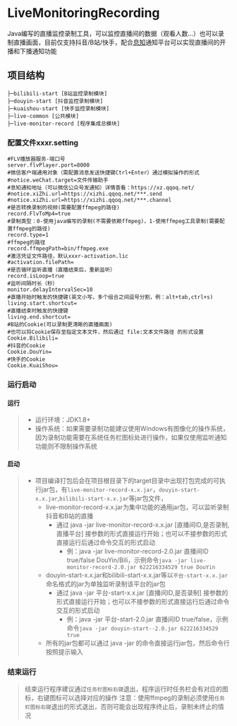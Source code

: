 # LiveMonitoringRecording
Java编写的直播监控录制工具，可以监控直播间的数据（观看人数...）也可以录制直播画面，目前仅支持抖音/B站/快手，配合[息知](https://xz.qqoq.net/)通知平台可以实现直播间的开播和下播通知功能

## 项目结构
```
├─bilibili-start [B站监控录制模块]
├─douyin-start [抖音监控录制模块]
├─kuaishou-start [快手监控录制模块]
├─live-common [公共模块]
├─live-monitor-record [程序集成总模块]
```

### 配置文件xxxr.setting
```properties
#FLV播放器服务-端口号
server.flvPlayer.port=8000
#微信客户端通用对象（需配置消息发送快捷键Ctrl+Enter）通过模拟操作的形式
#notice.weChat.target=文件传输助手
#息知通知地址（可以微信公众号发通知）详情查看：https://xz.qqoq.net/
#notice.xiZhi.url=https://xizhi.qqoq.net/***.send
#notice.xiZhi.url=https://xizhi.qqoq.net/***.channel
#是否转换录制的视频(需要配置ffmpeg的路径)
record.FlvToMp4=true
#录制类型：0-使用java编写的录制(不需要依赖ffmpeg)，1-使用ffmpeg工具录制(需要配置ffmpeg的路径)
record.type=1
#ffmpeg的路径
record.ffmpegPath=bin/ffmpeg.exe
#激活凭证文件路径，默认xxxr-activation.lic
#activation.filePath=
#是否循环监听直播（直播结束后，重新监听）
record.isLoop=true
#监听间隔时长（秒）
monitor.delayIntervalSec=10
#直播开始时触发的快捷键(英文小写，多个组合之间逗号分割，例：alt+tab,ctrl+s)
living.start.shortcut=
#直播结束时触发的快捷键
living.end.shortcut=
#B站的Cookie(可以录制更清晰的直播画面)
#也可以将Cookie保存至指定文本文件，然后通过 file:文本文件路径 的形式设置
Cookie.Bilibili=
#抖音的Cookie
Cookie.DouYin=
#快手的Cookie
Cookie.KuaiShou=
```
### 运行启动
#### 运行
> * 运行环境：JDK1.8+
> * 操作系统：如果需要录制功能建议使用Windows有图像化的操作系统，因为录制功能需要在系统任务栏图标处进行操作，如果仅使用监听通知功能则不限制操作系统
#### 启动
> * 项目编译打包后会在项目根目录下的target目录中出现打包完成的可执行jar包，有```live-monitor-record-x.x.jar```，```douyin-start-x.x.jar```,```bilibili-start-x.x.jar```等jar包文件，
>   * live-monitor-record-x.x.jar为集中功能的通用jar包，可以监听录制抖音和B站的直播
>     * 通过 java -jar live-monitor-record-x.x.jar [直播间ID,是否录制,直播平台] 接参数的形式直接运行开始；也可以不接参数的形式直接运行后通过命令交互的形式启动
>       * 例：java -jar live-monitor-record-2.0.jar 直播间ID true/false DouYin/Bili，示例命令```java -jar live-monitor-record-2.0.jar 622216334529 true DouYin```
>   * douyin-start-x.x.jar和bilibili-start-x.x.jar等以```平台-start-x.x.jar```命名格式的jar为单独监听录制该平台的jar包
>     * 通过 java -jar 平台-start-x.x.jar [直播间ID,是否录制] 接参数的形式直接运行开始；也可以不接参数的形式直接运行后通过命令交互的形式启动 
>       * 例：java -jar 平台-start-2.0.jar 直播间ID true/false，示例命令```java -jar douyin-start--2.0.jar 622216334529 true```
>   * 所有的jar包都可以通过 java -jar 的命令直接运行jar包，然后命令行按照提示输入

### 结束运行
> 结束运行程序建议通过```任务栏图标右键```退出，程序运行时任务栏会有对应的图标，右键图标可以选择对应的操作
> 注意：使用ffmpeg的录制必须使用```任务栏图标右键```退出的形式退出，否则可能会出现程序终止后，录制未终止的情况
